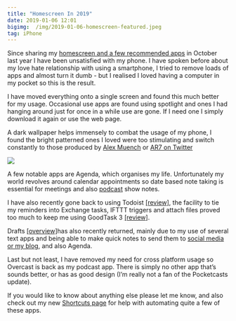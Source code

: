 ```yaml
---
title: "Homescreen In 2019"
date: 2019-01-06 12:01
bigimg:  /img/2019-01-06-homescreen-featured.jpeg
tag: iPhone
---
```

Since sharing my [homescreen and a few recommended apps](https://gr36.com/2018-10-19-iphone-homescreen-changes/) in October last year I have been unsatisfied with my phone. I have spoken before about my love hate relationship with using a smartphone, I tried to remove loads of apps and almost turn it dumb - but I realised I loved having a computer in my pocket so this is the result.

I have moved everything onto a single screen and found this much better for my usage. Occasional use apps are found using spotlight and ones I had hanging around just for once in a while use are gone. If I need one I simply download it again or use the web page.

A dark wallpaper helps immensely to combat the usage of my phone, I found the bright patterned ones I loved were too stimulating and switch constantly to those produced by [Alex Muench](https://gr36.com/2018-07-30-black-pattern-wallpapers/) or [AR7 on Twitter](https://twitter.com/AR72014)

![](https://gr36.com/img/2019-01-06-homescreen-2019.png)

A few notable apps are Agenda, which organises my life. Unfortunately my world revolves around calendar appointments so date based note taking is essential for meetings and also [podcast](https://gr36.com/podcasts/) show notes.

I have also recently gone back to using Todoist [[review]](https://gr36.com/2017-01-14-todoist-review/), the facility to tie my reminders into Exchange tasks, IFTTT triggers and attach files proved too much to keep me using GoodTask 3 [[review]](https://gr36.com/2018-11-26-goodtask-3-review/).

Drafts [[overview]](https://gr36.com/2018-04-29-finding-use-for-drafts/)has also recently returned, mainly due to my use of several text apps and being able to make quick notes to send them to [social media or my blog](https://gr36.com/2019-01-04-micropost-jekyll-blog-shortcut/), and also Agenda.

Last but not least, I have removed my need for cross platform usage so Overcast is back as my podcast app. There is simply no other app that’s sounds better, or has as good design (I’m really not a fan of the Pocketcasts update).

If you would like to know about anything else please let me know, and also check out my new [Shortcuts page](https://gr36.com/shortcuts/) for help with automating quite a few of these apps. 